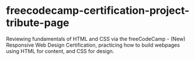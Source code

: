 # freecodecamp-certification-project-tribute-page

Reviewing fundamentals of HTML and CSS via the freeCodeCamp - (New) Responsive Web Design Certification, practicing how to build webpages using HTML for content, and CSS for design.
